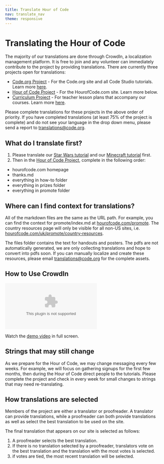 ```yaml
---
title: Translate Hour of Code
nav: translate_nav
theme: responsive
---
```


# Translating the Hour of Code
The majority of our translations are done through CrowdIn, a localization management platform. It is free to join and any volunteer can immediately contribute to the project by providing translations. There are currently three projects open for translations:

* [Code.org Project](https://crowdin.com/project/codeorg) - For the Code.org site and all Code Studio tutorials. Learn more [here](https://code.org/translate/tutorials).
* [Hour of Code Project](https://crowdin.com/project/hour-of-code) - For the HourofCode.com site. Learn more below.
* [Curriculum Project](https://crowdin.com/project/lesson-plans) - For teacher lesson plans that accompany our courses. Learn more [here](https://code.org/translate/curriculum).

Please complete translations for these projects in the above order of priority. If you have completed translations (at least 75% of the project is complete) and do not see your language in the drop down menu, please send a report to translations@code.org.

## What do I translate first?
1. Please translate our [Star Wars tutorial](/translate/starwars) and our [Minecraft tutorial](/translate/mc) first.
1. Then in the [Hour of Code Project](https://crowdin.com/project/hour-of-code), complete in the following order:
  * hourofcode.com homepage
  * thanks.md
  * everything in how-to folder
  * everything in prizes folder
  * everything in promote folder

## Where can I find context for translations?
All of the markdown files are the same as the URL path. For example, you can find the context for promote/index.md at [hourofcode.com/promote](https://hourofcode.com/promote). The country resources page will only be visible for all non-US sites, i.e. [hourofcode.com/uk/promote/country-resources](https://hourofcode.com/uk/promote/country-resources).

The files folder contains the text for handouts and posters. The pdfs are not automatically generated, we are only collecting translations and hope to convert into pdfs soon. If you can manually localize and create these resources, please email translations@code.org for the complete assets.

## How to Use CrowdIn

<embed src="/files/crowdin.swf" style="max-width: 100%; max-height: 550px;"/>

Watch the [demo video](/files/crowdin.swf) in full screen.

## Strings that may still change

As we prepare for the Hour of Code, we may change messaging every few weeks. For example, we will focus on gathering signups for the first few months, then during the Hour of Code direct people to the tutorials. Please complete the project and check in every week for small changes to strings that may need re-translating.


## How translations are selected

Members of the project are either a translator or proofreader. A translator can provide translations, while a proofreader can both provide translations as well as select the best translation to be used on the site.

The final translation that appears on our site is selected as follows:

1. A proofreader selects the best translation.
2. If there is no translation selected by a proofreader, translators vote on the best translation and the translation with the most votes is selected.
3. if votes are tied, the most recent translation will be selected.
